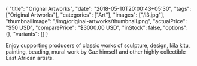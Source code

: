 {
    "title": "Orignal Artworks",
    "date": "2018-05-10T20:00:43+05:30",
    "tags": ["Original Artworks"],
    "categories": ["Art"],
    "images": ["/i3.jpg"],
    "thumbnailImage": "/img/original-artworks/thumbnail.png",
    "actualPrice": "$50 USD",
    "comparePrice": "$3000.00 USD",
    "inStock": false,
    "options": {},
    "variants": []
}

Enjoy cupporting producers of classic works of sculpture, design, kila kitu, painting, beading, mural work by Gaz himself and other highly collectible East African artists.
